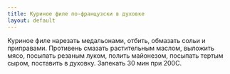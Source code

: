 ```yaml
---
title: Куриное филе по-французски в духовке
layout: default
---
```

Куриное филе нарезать медальонами, отбить, обмазать
сольи и приправами. Противень смазать растительным маслом,
выложить мясо, посыпать резаным луком, полить майонезом,
посыпать тертым сыром, поставить в духовку. Запекать 30 мин
при 200С.
